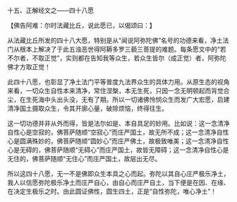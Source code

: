 十五、正解经文之——四十八愿

   【佛告阿难：尔时法藏比丘，说此愿已，以偈颂曰：】

​     从法藏比丘所发的四十八大愿，特别是从“闻说阿弥陀佛”名号的功德来看，净土法门从根本上解决了于此五浊恶世得阿耨多罗三藐三菩提的难题。每条愿文中的“若不尔者，不取正觉”，实则都在告知我等众生，若众生皆尔（成正觉）者，阿弥陀佛才方取正觉！

​     此四十八愿，也彰显了净土法门平等普度九法界众生的具体力用。从原生态的视角来看，一切众生自性本来清净，常住涅槃，本无生死，只因一念无明顿起而背觉合尘，在生死海中头出头没，无有了期。所以一切诸佛怜悯众生而发广大宏愿，启建清净国土摄取众生，令其开廓心量，破除烦恼，终得往生。

​     这一切功德并非从外而得，皆是法尔如是、本自具足的妙用。比如说：这一念清净自性心是空寂的，佛菩萨随顺“空寂心”而庄严国土，故无所不成；这一念清净自性心是圆满殊妙的，佛菩萨随顺“圆妙心”而庄严佛土，故极致唯美；这一念清净自性心是无碍的，佛菩萨随顺“无碍心”而庄严国土，故皆无障碍；这一念清净自性心是无住的，佛菩萨随顺“无住心”而庄严国土，故层出无尽。

​     所以这四十八愿，无一不是佛即众生本具之心而起。弥陀以其自心庄严极乐净土，我人以信愿弥陀极乐净土而庄严自心，由自心而庄严自土，当下便是在因、在缘、在决定生极乐之时。由此圆证佛性，圆生四土，正是“自性弥陀，唯心净土”！